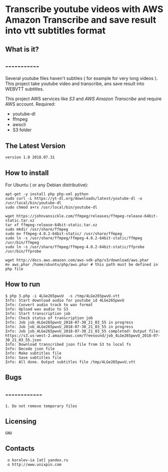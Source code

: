 #						Transcribe youtube videos with AWS Amazon Transcribe and save result into vtt subtitles format


##  What is it?
##  -----------
Several youtube files haven't subtiles ( for example for very long videos ). This project take
youtube video and transcribe, ans save result into WEBVTT subtitles.

This project AWS services like _S3_ and _AWS Amazon Transcribe_ and require AWS account.
Required:

  + youtube-dl
  + ffmpeg
  + awscli
  + S3 folder



##  The Latest Version

	version 1.0 2018.07.31


##  How to install
For Ubuntu ( or any Debian distributive):
```
apt-get -y install php php-xml python
sudo curl -L https://yt-dl.org/downloads/latest/youtube-dl -o /usr/local/bin/youtube-dl
sudo chmod a+rx /usr/local/bin/youtube-dl

wget https://johnvansickle.com/ffmpeg/releases/ffmpeg-release-64bit-static.tar.xz
tar xf ffmpeg-release-64bit-static.tar.xz
sudo mkdir /usr/share/ffmpeg
sudo mv ffmpeg-4.0.2-64bit-static/ /usr/share/ffmpeg
sudo ln -s /usr/share/ffmpeg/ffmpeg-4.0.2-64bit-static/ffmpeg /usr/bin/ffmpeg
sudo ln -s /usr/share/ffmpeg/ffmpeg-4.0.2-64bit-static/ffprobe /usr/bin/ffprobe

wget http://docs.aws.amazon.com/aws-sdk-php/v3/download/aws.phar
mv aws.phar /home/ubuntu/php/aws.phar # this path must be defined in php file
```

## How to run
```
$ php 3.php -i 4LGe265pwvU  -s /tmp/4LGe265pwvU.vtt
Info: Start download audio for youtube_id 4LGe265pwvU
Info: Convert audio track to wav format
Info: Upload wav audio to S3
Info: Start transcription job
Info: Check status of transcription job
Info: Job job_4LGe265pwvU_2018-07-30_21_03_55 in progress
Info: Job job_4LGe265pwvU_2018-07-30_21_03_55 in progress
Info: Job job_4LGe265pwvU_2018-07-30_21_03_55 completed! Output file: https://s3.us-west-2.amazonaws.com/freesound/job_4LGe265pwvU_2018-07-30_21_03_55.json
Info: Download transcribed json file from S3 to local fs
Info: Decode json file
Info: Make subtitles file
Info: Save subtitles file
Info: All done. Output subtitles file /tmp/4LGe265pwvU.vtt
```


##  Bugs
##  ------------
	1. Do not remove temporary files



  Licensing
  ---------
	GNU

  Contacts
  --------

     o korolev-ia [at] yandex.ru
     o http://www.unixpin.com
